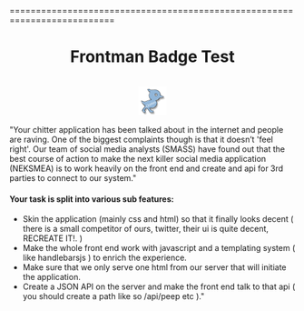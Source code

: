 ==========================================================================
<div align="center"><h1>Frontman Badge Test</h1><br><img class="birdie "src="https://github.com/Scully87/Frontman-Chitter/blob/master/app/public/images/birdie_new.png" width="50px" height="50px"></div>

<p>"Your chitter application has been talked about in the internet and people
are raving.
One of the biggest complaints though is that it doesn’t 'feel right'. Our
team of social media analysts (SMASS) have found out that the best
course of action to make the next killer social media application
(NEKSMEA) is to work heavily on the front end and create and api for 3rd
parties to connect to our system."</p>

<h4>Your task is split into various sub features:</h4>

<ul><li>Skin the application (mainly css and html) so that it finally looks
decent ( there is a small competitor of ours, twitter, their ui is quite
decent, RECREATE IT!. )</li>

<li>Make the whole front end work with javascript and a templating
system ( like handlebarsjs ) to enrich the experience.</li>

<li>Make sure that we only serve one html from our server that will initiate the
application.</li>

<li>Create a JSON API on the server and make the front end talk to that
api ( you should create a path like so /api/peep etc )."</li></ul>

